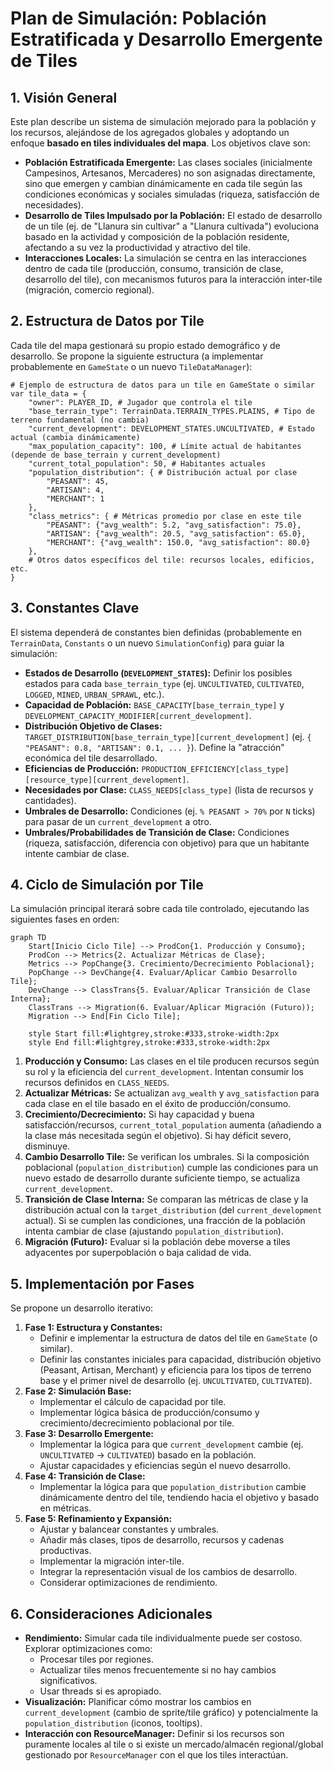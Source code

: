 # Plan de Simulación: Población Estratificada y Desarrollo Emergente de Tiles

## 1. Visión General

Este plan describe un sistema de simulación mejorado para la población y los recursos, alejándose de los agregados globales y adoptando un enfoque **basado en tiles individuales del mapa**. Los objetivos clave son:

*   **Población Estratificada Emergente:** Las clases sociales (inicialmente Campesinos, Artesanos, Mercaderes) no son asignadas directamente, sino que emergen y cambian dinámicamente en cada tile según las condiciones económicas y sociales simuladas (riqueza, satisfacción de necesidades).
*   **Desarrollo de Tiles Impulsado por la Población:** El estado de desarrollo de un tile (ej. de "Llanura sin cultivar" a "Llanura cultivada") evoluciona basado en la actividad y composición de la población residente, afectando a su vez la productividad y atractivo del tile.
*   **Interacciones Locales:** La simulación se centra en las interacciones dentro de cada tile (producción, consumo, transición de clase, desarrollo del tile), con mecanismos futuros para la interacción inter-tile (migración, comercio regional).

## 2. Estructura de Datos por Tile

Cada tile del mapa gestionará su propio estado demográfico y de desarrollo. Se propone la siguiente estructura (a implementar probablemente en `GameState` o un nuevo `TileDataManager`):

```gdscript
# Ejemplo de estructura de datos para un tile en GameState o similar
var tile_data = {
    "owner": PLAYER_ID, # Jugador que controla el tile
    "base_terrain_type": TerrainData.TERRAIN_TYPES.PLAINS, # Tipo de terreno fundamental (no cambia)
    "current_development": DEVELOPMENT_STATES.UNCULTIVATED, # Estado actual (cambia dinámicamente)
    "max_population_capacity": 100, # Límite actual de habitantes (depende de base_terrain y current_development)
    "current_total_population": 50, # Habitantes actuales
    "population_distribution": { # Distribución actual por clase
        "PEASANT": 45,
        "ARTISAN": 4,
        "MERCHANT": 1
    },
    "class_metrics": { # Métricas promedio por clase en este tile
        "PEASANT": {"avg_wealth": 5.2, "avg_satisfaction": 75.0},
        "ARTISAN": {"avg_wealth": 20.5, "avg_satisfaction": 65.0},
        "MERCHANT": {"avg_wealth": 150.0, "avg_satisfaction": 80.0}
    },
    # Otros datos específicos del tile: recursos locales, edificios, etc.
}
```

## 3. Constantes Clave

El sistema dependerá de constantes bien definidas (probablemente en `TerrainData`, `Constants` o un nuevo `SimulationConfig`) para guiar la simulación:

*   **Estados de Desarrollo (`DEVELOPMENT_STATES`):** Definir los posibles estados para cada `base_terrain_type` (ej. `UNCULTIVATED`, `CULTIVATED`, `LOGGED`, `MINED`, `URBAN_SPRAWL`, etc.).
*   **Capacidad de Población:** `BASE_CAPACITY[base_terrain_type]` y `DEVELOPMENT_CAPACITY_MODIFIER[current_development]`.
*   **Distribución Objetivo de Clases:** `TARGET_DISTRIBUTION[base_terrain_type][current_development]` (ej. `{ "PEASANT": 0.8, "ARTISAN": 0.1, ... }`). Define la "atracción" económica del tile desarrollado.
*   **Eficiencias de Producción:** `PRODUCTION_EFFICIENCY[class_type][resource_type][current_development]`.
*   **Necesidades por Clase:** `CLASS_NEEDS[class_type]` (lista de recursos y cantidades).
*   **Umbrales de Desarrollo:** Condiciones (ej. `% PEASANT > 70%` por `N` ticks) para pasar de un `current_development` a otro.
*   **Umbrales/Probabilidades de Transición de Clase:** Condiciones (riqueza, satisfacción, diferencia con objetivo) para que un habitante intente cambiar de clase.

## 4. Ciclo de Simulación por Tile

La simulación principal iterará sobre cada tile controlado, ejecutando las siguientes fases en orden:

```mermaid
graph TD
    Start[Inicio Ciclo Tile] --> ProdCon{1. Producción y Consumo};
    ProdCon --> Metrics{2. Actualizar Métricas de Clase};
    Metrics --> PopChange{3. Crecimiento/Decrecimiento Poblacional};
    PopChange --> DevChange{4. Evaluar/Aplicar Cambio Desarrollo Tile};
    DevChange --> ClassTrans{5. Evaluar/Aplicar Transición de Clase Interna};
    ClassTrans --> Migration(6. Evaluar/Aplicar Migración (Futuro));
    Migration --> End[Fin Ciclo Tile];

    style Start fill:#lightgrey,stroke:#333,stroke-width:2px
    style End fill:#lightgrey,stroke:#333,stroke-width:2px
```

1.  **Producción y Consumo:** Las clases en el tile producen recursos según su rol y la eficiencia del `current_development`. Intentan consumir los recursos definidos en `CLASS_NEEDS`.
2.  **Actualizar Métricas:** Se actualizan `avg_wealth` y `avg_satisfaction` para cada clase en el tile basado en el éxito de producción/consumo.
3.  **Crecimiento/Decrecimiento:** Si hay capacidad y buena satisfacción/recursos, `current_total_population` aumenta (añadiendo a la clase más necesitada según el objetivo). Si hay déficit severo, disminuye.
4.  **Cambio Desarrollo Tile:** Se verifican los umbrales. Si la composición poblacional (`population_distribution`) cumple las condiciones para un nuevo estado de desarrollo durante suficiente tiempo, se actualiza `current_development`.
5.  **Transición de Clase Interna:** Se comparan las métricas de clase y la distribución actual con la `target_distribution` (del `current_development` actual). Si se cumplen las condiciones, una fracción de la población intenta cambiar de clase (ajustando `population_distribution`).
6.  **Migración (Futuro):** Evaluar si la población debe moverse a tiles adyacentes por superpoblación o baja calidad de vida.

## 5. Implementación por Fases

Se propone un desarrollo iterativo:

1.  **Fase 1: Estructura y Constantes:**
    *   Definir e implementar la estructura de datos del tile en `GameState` (o similar).
    *   Definir las constantes iniciales para capacidad, distribución objetivo (Peasant, Artisan, Merchant) y eficiencia para los tipos de terreno base y el primer nivel de desarrollo (ej. `UNCULTIVATED`, `CULTIVATED`).
2.  **Fase 2: Simulación Base:**
    *   Implementar el cálculo de capacidad por tile.
    *   Implementar lógica básica de producción/consumo y crecimiento/decrecimiento poblacional por tile.
3.  **Fase 3: Desarrollo Emergente:**
    *   Implementar la lógica para que `current_development` cambie (ej. `UNCULTIVATED` -> `CULTIVATED`) basado en la población.
    *   Ajustar capacidades y eficiencias según el nuevo desarrollo.
4.  **Fase 4: Transición de Clase:**
    *   Implementar la lógica para que `population_distribution` cambie dinámicamente dentro del tile, tendiendo hacia el objetivo y basado en métricas.
5.  **Fase 5: Refinamiento y Expansión:**
    *   Ajustar y balancear constantes y umbrales.
    *   Añadir más clases, tipos de desarrollo, recursos y cadenas productivas.
    *   Implementar la migración inter-tile.
    *   Integrar la representación visual de los cambios de desarrollo.
    *   Considerar optimizaciones de rendimiento.

## 6. Consideraciones Adicionales

*   **Rendimiento:** Simular cada tile individualmente puede ser costoso. Explorar optimizaciones como:
    *   Procesar tiles por regiones.
    *   Actualizar tiles menos frecuentemente si no hay cambios significativos.
    *   Usar threads si es apropiado.
*   **Visualización:** Planificar cómo mostrar los cambios en `current_development` (cambio de sprite/tile gráfico) y potencialmente la `population_distribution` (iconos, tooltips).
*   **Interacción con ResourceManager:** Definir si los recursos son puramente locales al tile o si existe un mercado/almacén regional/global gestionado por `ResourceManager` con el que los tiles interactúan.
